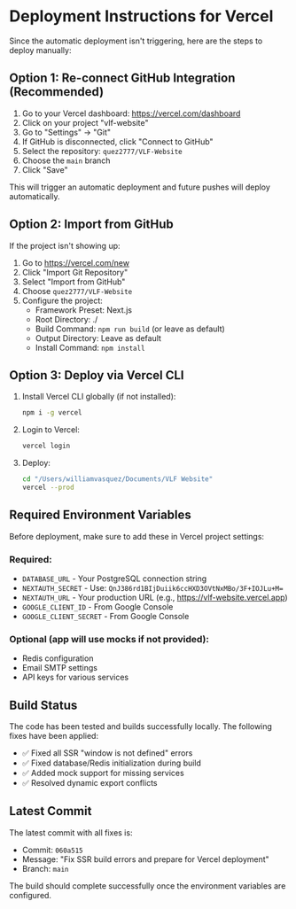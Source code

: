 # Deployment Instructions for Vercel

Since the automatic deployment isn't triggering, here are the steps to deploy manually:

## Option 1: Re-connect GitHub Integration (Recommended)

1. Go to your Vercel dashboard: https://vercel.com/dashboard
2. Click on your project "vlf-website"
3. Go to "Settings" → "Git"
4. If GitHub is disconnected, click "Connect to GitHub"
5. Select the repository: `quez2777/VLF-Website`
6. Choose the `main` branch
7. Click "Save"

This will trigger an automatic deployment and future pushes will deploy automatically.

## Option 2: Import from GitHub

If the project isn't showing up:

1. Go to https://vercel.com/new
2. Click "Import Git Repository"
3. Select "Import from GitHub"
4. Choose `quez2777/VLF-Website`
5. Configure the project:
   - Framework Preset: Next.js
   - Root Directory: ./
   - Build Command: `npm run build` (or leave as default)
   - Output Directory: Leave as default
   - Install Command: `npm install`

## Option 3: Deploy via Vercel CLI

1. Install Vercel CLI globally (if not installed):

   ```bash
   npm i -g vercel
   ```

2. Login to Vercel:

   ```bash
   vercel login
   ```

3. Deploy:
   ```bash
   cd "/Users/williamvasquez/Documents/VLF Website"
   vercel --prod
   ```

## Required Environment Variables

Before deployment, make sure to add these in Vercel project settings:

### Required:

- `DATABASE_URL` - Your PostgreSQL connection string
- `NEXTAUTH_SECRET` - Use: `QnJ386rd1BIjDuiik6ccHXD3OVtNxMBo/3F+IOJLu+M=`
- `NEXTAUTH_URL` - Your production URL (e.g., https://vlf-website.vercel.app)
- `GOOGLE_CLIENT_ID` - From Google Console
- `GOOGLE_CLIENT_SECRET` - From Google Console

### Optional (app will use mocks if not provided):

- Redis configuration
- Email SMTP settings
- API keys for various services

## Build Status

The code has been tested and builds successfully locally. The following fixes have been applied:

- ✅ Fixed all SSR "window is not defined" errors
- ✅ Fixed database/Redis initialization during build
- ✅ Added mock support for missing services
- ✅ Resolved dynamic export conflicts

## Latest Commit

The latest commit with all fixes is:

- Commit: `060a515`
- Message: "Fix SSR build errors and prepare for Vercel deployment"
- Branch: `main`

The build should complete successfully once the environment variables are configured.
